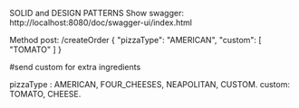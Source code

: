 SOLID and DESIGN PATTERNS
Show swagger: http://localhost:8080/doc/swagger-ui/index.html

Method post: /createOrder { "pizzaType": "AMERICAN", "custom": [ "TOMATO" ] }

#send custom for extra ingredients

pizzaType : AMERICAN, FOUR_CHEESES, NEAPOLITAN, CUSTOM. 
custom: TOMATO, CHEESE.